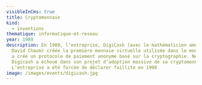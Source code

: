 ```yaml
---
visibleInCms: true
title: Cryptomonnaie
kind:
  - inventions
thematique: informatique-et-reseau
year: 1989
description: En 1989, l’entreprise, DigiCash (avec le mathématicien américain
  David Chaum) créée la première monnaie virtuelle utilisée dans le monde. Elle
  a créé un protocole de paiement anonyme basé sur la cryptographie. Néanmoins
  Digicash a échoué dans son projet d’adoption massive de sa cryptomonnaie.
  L’entreprise a été forcée de déclarer faillite en 1998
image: /images/events/digicash.jpg
---
```

